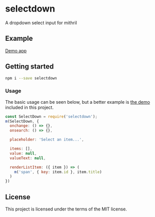 # selectdown

A dropdown select input for mithril

## Example

[Demo app](https://markwylde.github.io/selectdown/)

## Getting started

```bash
npm i --save selectdown
```

### Usage
The basic usage can be seen below, but a better example is [the demo](demo/src/index.js) included in this project.

```js
const SelectDown = require('selectdown');
m(SelectDown, {
  onchange: () => {},
  onsearch: () => {},

  placeholder: 'Select an item...',

  items: [],
  value: null,
  valueText: null,

  renderListItem: ({ item }) => (
    m('span', { key: item.id }, item.title)
  )
})
```

## License
This project is licensed under the terms of the MIT license.
